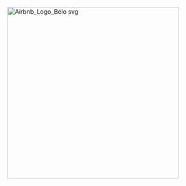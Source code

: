 
<img src="https://github.com/user-attachments/assets/ce48082f-2d2f-4690-b6b4-8ab7d06ea6aa" alt="Airbnb_Logo_Bélo svg" width="400"/>

